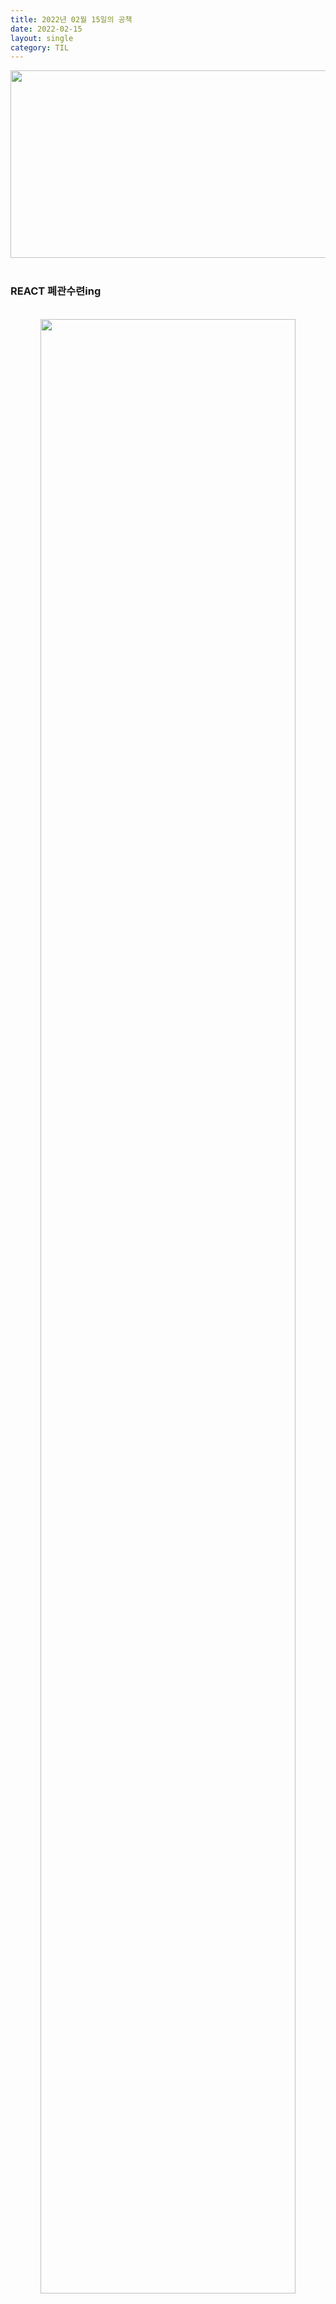 ```yaml
---
title: 2022년 02월 15일의 공책
date: 2022-02-15
layout: single
category: TIL
---
```


<center><img src="https://media.vlpt.us/images/do66i/post/5d8cdf50-df2b-43df-b30a-425b8ae5f110/%E1%84%83%E1%85%A1%E1%86%AB%E1%84%87%E1%85%B5%E1%84%8D%E1%85%A1%E1%86%AF2.gif" width="650" height="300" /></center>

<br>

### REACT 폐관수련ing

<br>

<center><img src="https://user-images.githubusercontent.com/89396179/154079845-7d460fea-37f9-438c-87dd-b9a71c729d13.png" width="90%" height="90%" /></center>

<br>
App.js에 구현한 것들을 잘라내고 라우터 구현 성공 !
<br>
<br>

<center><img src="https://user-images.githubusercontent.com/89396179/154079855-0faea49f-870d-4eab-8503-82810feed060.png" width="90%" height="90%" /></center>

<br>
라우터 폴더에 Home.js를 만들어서 App.js에 구현했던 것들을 무빙시켜줌 <br>

_export와 import를 잊지말자_<br>

<center><img src="https://user-images.githubusercontent.com/89396179/154080213-0af99cc6-89ac-4a57-938c-1631f838f7f2.png" width="90%" height="90%" /></center>

<br>
귀여운 나의 라우터 폴더와 폴더안의 js들....🥰<br>
<br>

<center><img src="https://user-images.githubusercontent.com/89396179/154080222-52cc1842-8d69-4490-87c0-923ef37f3b6e.png" width="90%" height="90%" /></center>

<br>
무빙 후 구현 성공 인증샷 (뿌듯함 +1)<br>
<br>

<center><img src="https://user-images.githubusercontent.com/89396179/154080504-9c200028-d1ea-470c-a4be-68c998a33f65.png" width="90%" height="90%" /></center>

<br>
(뿌듯함 +2)<br>
<br>

### 오늘의 일기

자기전까지 리엑트 생각만 하니까 조금 친숙해진것 같기도<br>
그렇다고 아직 막 엄청나게 잘하는건 아니지만<br>
리엑트는 뭐랄까 커스텀 가능한 LEGO같은 넊낌 ? <br>
암튼 점점 내 실력이 퇴화화지 않아서 다행인 것 같다🤦‍♂️<br>

_그래 나도 사람인데 당연히 하다보면 늘겠지..라고 생각은 했다만 **그것은 이루어졌습니다🥰**_<br>
간만에 나와 함께 으쌰으쌰한 깐부님들께 DM을 드렸는데...<br>

<center><img src="https://user-images.githubusercontent.com/89396179/154080322-e71852c6-4397-481d-9689-d2f964d0d3d9.png" width="30%" height="30%" /></center>

<br>
깐부님 나 울어 ㅠㅠㅠ 흑흑흑... 진짜 이런 한마디 한마디들이<br>
진짜루 큰 힘이 됩니다 저란 달퐁이.. 천천히 기어서 가겟읍니다 도륵도르륵 ;ㅁ; <br>
아니 그나저나.... 이딴 실력으로 프로젝트는 진짜 오또카지.... !?<br>

_아니 시험은 어째 ?_<br>
그와중에 정신 못차리고 께임마렵다 헤헤 🥰<br>
<br>

---

# Sae Eleisa Tera Vi
